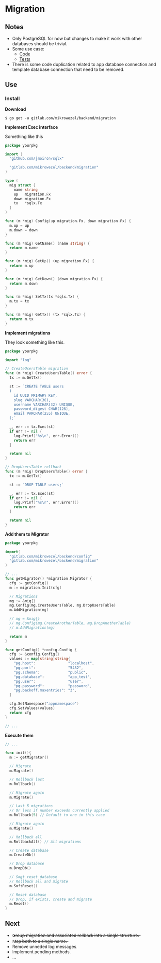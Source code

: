 # Migration

## Notes
* Only PostgreSQL for now but changes to make it work with other databases should be trivial.
* Some use case:
  * [Code](https://github.com/adrianpk/granica/tree/master/internal/migration)
  * [Tests](https://github.com/adrianpk/granica/blob/4fc686ccdce83aaf32d4d51c9b91b657f0753c56/internal/repo/user_test.go#L70)
* There is some code duplication related to app database connection and template database connection that need to be removed.


## Use
### Install

**Download**
```shell
$ go get -u gitlab.com/mikrowezel/backend/migration
```

**Implement Exec interface**

Something like this
```go
package yourpkg

import (
  "github.com/jmoiron/sqlx"

  "gitlab.com/mikrowezel/backend/migration"
)

type (
  mig struct {
    name string
    up   migration.Fx
    down migration.Fx
    tx   *sqlx.Tx
  }
)

func (m *mig) Config(up migration.Fx, down migration.Fx) {
  m.up = up
  m.down = down
}

func (m *mig) GetName() (name string) {
  return m.name
}

func (m *mig) GetUp() (up migration.Fx) {
  return m.up
}

func (m *mig) GetDown() (down migration.Fx) {
  return m.down
}

func (m *mig) SetTx(tx *sqlx.Tx) {
  m.tx = tx
}

func (m *mig) GetTx() (tx *sqlx.Tx) {
  return m.tx
}
```

**Implement migrations**

They look something like this.
```go
package yourpkg

import "log"

// CreateUsersTable migration
func (m *mig) CreateUsersTable() error {
  tx := m.GetTx()

  st := `CREATE TABLE users
  (
    id UUID PRIMARY KEY,
    slug VARCHAR(36),
    username VARCHAR(32) UNIQUE,
    password_digest CHAR(128),
    email VARCHAR(255) UNIQUE,
  );`

  _, err := tx.Exec(st)
  if err != nil {
    log.Prinf("%s\n", err.Error())
    return err
  }

  return nil
}

// DropUsersTable rollback
func (m *mig) DropUsersTable() error {
  tx := m.GetTx()

  st := `DROP TABLE users;`

  _, err := tx.Exec(st)
  if err != nil {
    log.Prinf("%s\n", err.Error())
    return err
  }

  return nil
}
```

**Add them to Migrator**

```go
package yourpkg

import(
  "gitlab.com/mikrowezel/backend/config"
  "gitlab.com/mikrowezel/backend/migration"
)

// ...
func getMigrator() *migration.Migrator {
  cfg := getConfig()
  m := migration.Init(cfg)

  // Migrations
  mg := &mig{}
  mg.Config(mg.CreateUsersTable, mg.DropUsersTable)
  m.AddMigration(mg)

  // mg = &mig{}
  // mg.Config(mg.CreateAnotherTable, mg.DropAnotherTable)
  // m.AddMigration(mg)

  return m
}

func getConfig() *config.Config {
  cfg := &config.Config{}
  values := map[string]string{
    "pg.host":               "localhost",
    "pg.port":               "5432",
    "pg.schema":             "public",
    "pg.database":           "app_test",
    "pg.user":               "user",
    "pg.password":           "password",
    "pg.backoff.maxentries": "3",
  }

  cfg.SetNamespace("appnamespace")
  cfg.SetValues(values)
  return cfg
}

// ...
```

**Execute them**
```go
// ...

func init(){
  m := getMigrator()

  // Migrate
  m.Migrate()

  // Rollback last
  m.Rollback()

  // Migrate again
  m.Migrate()

  // Last 5 migrations
  // Or less if number exceeds currently applied
  m.Rollback(5) // Default to one in this case

  // Migrate again
  m.Migrate()

  // Rollback all
  m.RollbackAll() // All migrations

  // Create database
  m.CreateDb()

  // Drop database
  m.DropDb()

  // Sogt reset database
  // Rollback all and migrate
  m.SoftReset()

  // Reset database
  // Drop, if exists, create and migrate
  m.Reset()
}

```

## Next
* G̶r̶o̶u̶p̶ ̶m̶i̶g̶r̶a̶t̶i̶o̶n̶ ̶a̶n̶d̶ ̶a̶s̶s̶o̶c̶i̶a̶t̶e̶d̶ ̶r̶o̶l̶l̶b̶a̶c̶k̶ ̶i̶n̶t̶o̶ ̶a̶ ̶s̶i̶n̶g̶l̶e̶ ̶s̶t̶r̶u̶c̶t̶u̶r̶e̶.̶
* M̶a̶p̶ ̶b̶o̶t̶h̶ ̶t̶o̶ ̶a̶ ̶s̶i̶n̶g̶l̶e̶ ̶n̶a̶m̶e̶.̶
* Remove unneded log messages.
* Implement pending methods.
* ...
